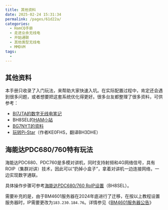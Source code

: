 ```yaml
---
title: 其他资料
date: 2025-02-24 15:31:34
permalink: /pages/61d22a/
categories:
  - HamCQ手册
  - 走进业余无线电
  - 开始通联
  - 其他类型无线电
  - MMDVM
tags:
  - 
---
```


## 其他资料

本手册只收录了入门玩法，来帮助大家快速入坑。在实际配置过程中，肯定还会遇到很多问题，或者想要把这套系统优化得更好。很多台友都整理了很多资料，可供参考：

* [BI7JTA的数字无线电笔记](https://www.bi7jta.cn/)
* BH8SEL的[HAM小站](https://bh8sel.com/mmdvm/)
* [BG7NYT的资料](https://www.netkiller.cn/radio/mmdvm.html)
* [玩转Pi‐Star](https://dd.94jpop.info:8886/%E4%B8%9A%E4%BD%99%E6%97%A0%E7%BA%BF%E7%94%B5/MMDVM%20%E7%83%AD%E7%82%B9%E6%9D%BF%E8%B5%84%E6%96%99%E5%BA%93/%E7%8E%A9%E8%BD%ACPi-Star%28%E7%BF%BB%E8%AF%91%29%201.3.pdf)（作者KE0FHS，翻译BH3DHE）

## 海能达PDC680/760特有玩法

海能达PDC680、PDC760是多模对讲机，同时支持射频和4G网络信号，具有ROIP（集群对讲）技术，因此可以“扔掉小盒子”，拿着对讲机一边连接网络，一边实现数字通联。

具体操作步骤可参考[海能达PDC680/760 RoIP设置](https://bh8sel.com/4827.html)（BH8SEL）。

需要补充的是，由于BM4601服务器在2024年底进行了迁移，在按以上教程设置服务器时，IP需要更改为`183.230.184.76`。详情参见《[BM4601服务器公告](https://forum.hamcq.cn/d/4017)》
